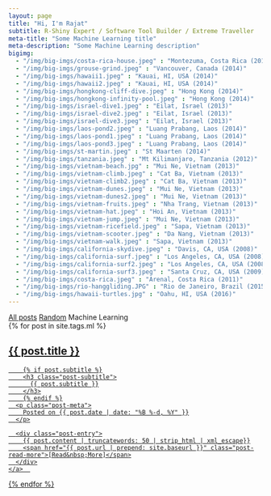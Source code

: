 ```yaml
---
layout: page
title: "Hi, I'm Rajat"
subtitle: R-Shiny Expert / Software Tool Builder / Extreme Traveller
meta-title: "Some Machine Learning title"
meta-description: "Some Machine Learning description"
bigimg:
  - "/img/big-imgs/costa-rica-house.jpeg" : "Montezuma, Costa Rica (2011)"
  - "/img/big-imgs/grouse-grind.jpeg" : "Vancouver, Canada (2014)"
  - "/img/big-imgs/hawaii1.jpeg" : "Kauai, HI, USA (2014)"
  - "/img/big-imgs/hawaii2.jpeg" : "Kauai, HI, USA (2014)"
  - "/img/big-imgs/hongkong-cliff-dive.jpeg" : "Hong Kong (2014)"
  - "/img/big-imgs/hongkong-infinity-pool.jpeg" : "Hong Kong (2014)"
  - "/img/big-imgs/israel-dive1.jpeg" : "Eilat, Israel (2013)"
  - "/img/big-imgs/israel-dive2.jpeg" : "Eilat, Israel (2013)"
  - "/img/big-imgs/israel-dive3.jpeg" : "Eilat, Israel (2013)"
  - "/img/big-imgs/laos-pond2.jpeg" : "Luang Prabang, Laos (2014)"
  - "/img/big-imgs/laos-pond1.jpeg" : "Luang Prabang, Laos (2014)"
  - "/img/big-imgs/laos-pond3.jpeg" : "Luang Prabang, Laos (2014)"
  - "/img/big-imgs/st-martin.jpeg" : "St Maarten (2014)"
  - "/img/big-imgs/tanzania.jpeg" : "Mt Kilimanjaro, Tanzania (2012)"
  - "/img/big-imgs/vietnam-beach.jpg" : "Mui Ne, Vietnam (2013)"
  - "/img/big-imgs/vietnam-climb.jpeg" : "Cat Ba, Vietnam (2013)"
  - "/img/big-imgs/vietnam-climb2.jpeg" : "Cat Ba, Vietnam (2013)" 
  - "/img/big-imgs/vietnam-dunes.jpeg" : "Mui Ne, Vietnam (2013)"
  - "/img/big-imgs/vietnam-dunes2.jpeg" : "Mui Ne, Vietnam (2013)"
  - "/img/big-imgs/vietnam-fruits.jpeg" : "Nha Trang, Vietnam (2013)"
  - "/img/big-imgs/vietnam-hat.jpeg" : "Hoi An, Vietnam (2013)"
  - "/img/big-imgs/vietnam-jump.jpeg" : "Mui Ne, Vietnam (2013)"
  - "/img/big-imgs/vietnam-ricefield.jpeg" : "Sapa, Vietnam (2013)"
  - "/img/big-imgs/vietnam-scooter.jpeg" : "Da Nang, Vietnam (2013)"
  - "/img/big-imgs/vietnam-walk.jpeg" : "Sapa, Vietnam (2013)"
  - "/img/big-imgs/california-skydive.jpeg" : "Davis, CA, USA (2008)"
  - "/img/big-imgs/california-surf.jpeg" : "Los Angeles, CA, USA (2008)"
  - "/img/big-imgs/california-surf2.jpeg" : "Los Angeles, CA, USA (2008)" 
  - "/img/big-imgs/california-surf3.jpeg" : "Santa Cruz, CA, USA (2009)"
  - "/img/big-imgs/costa-rica.jpeg" : "Arenal, Costa Rica (2011)"
  - "/img/big-imgs/rio-hanggliding.JPG" : "Rio de Janeiro, Brazil (2015)"  
  - "/img/big-imgs/hawaii-turtles.jpg" : "Oahu, HI, USA (2016)"  
---
```


<div class="list-filters">
  <a href="/" class="list-filter">All posts</a>
  <a href="/popular" class="list-filter">Random</a>
  <span class="list-filter filter-selected">Machine Learning</span>
</div>

<div class="posts-list">
  {% for post in site.tags.ml %}
  <article>
    <a class="post-preview" href="{{ post.url | prepend: site.baseurl }}">
	    <h2 class="post-title">{{ post.title }}</h2>
	
	    {% if post.subtitle %}
	    <h3 class="post-subtitle">
	      {{ post.subtitle }}
	    </h3>
	    {% endif %}
      <p class="post-meta">
        Posted on {{ post.date | date: "%B %-d, %Y" }}
      </p>

      <div class="post-entry">
        {{ post.content | truncatewords: 50 | strip_html | xml_escape}}
        <span href="{{ post.url | prepend: site.baseurl }}" class="post-read-more">[Read&nbsp;More]</span>
      </div>
    </a>  
   </article>
  {% endfor %}
</div>
